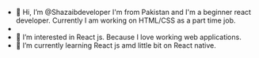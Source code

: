 - 👋 Hi, I’m @Shazaibdeveloper I'm from Pakistan and I'm a beginner react developer. Currently I am working on HTML/CSS as a part time job.
-
- 👀 I’m interested in React js. Because I love working web applications.
- 🌱 I’m currently learning React js amd little bit on React native.

<!---
Shazaibdeveloper/Shazaibdeveloper is a ✨ special ✨ repository because its `README.md` (this file) appears on your GitHub profile.
You can click the Preview link to take a look at your changes.
--->
